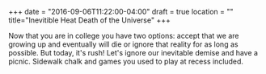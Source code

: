 +++
date = "2016-09-06T11:22:00-04:00"
draft = true
location = ""
title="Inevitible Heat Death of the Universe"
+++

Now that you are in college you have two options: accept that we are growing up and eventually will die or ignore that reality for as long as possible. But today, it's rush! Let's ignore our inevitable demise and have a picnic. Sidewalk chalk and games you used to play at recess included.

